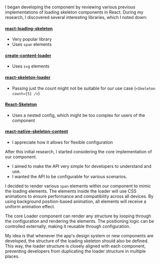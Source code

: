 I began developing the component by reviewing various previous implementations of loading skeleton components in React. During my research, I discovered several interesting libraries, which I noted down:

#### [react-loading-skeleton](https://github.com/dvtng/react-loading-skeleton)

- Very popular library
- Uses `span` elements

#### [create-content-loader](https://github.com/danilowoz/create-content-loader)

- Uses `svg` elements

#### [react-skeleton-loader](https://github.com/henrykuzmick/react-skeleton-loader)

- Passing just the count might not be suitable for our use case (`<Skeleton count={5} />`)

#### [React-Skeleton](https://github.com/AishwaryVishwakarma/React-Skeleton)

- Uses a nested config, which might be too complex for users of the component

#### [react-native-skeleton-content](https://github.com/alexZajac/react-native-skeleton-content)

- I appreciate how it allows for flexible configuration

After this initial research, I started considering the core implementation of our component.

- I aimed to make the API very simple for developers to understand and use.
- I wanted the API to be configurable for various scenarios.

I decided to render various `span` elements within our component to mimic the loading elements. The elements inside the loader will use CSS animations to ensure performance and compatibility across all devices. By using background position-based animation, all elements will receive a uniform animation effect.

The core Loader component can render any structure by looping through the configuration and rendering the elements. The positioning logic can be controlled externally, making it reusable through configuration.

My idea is that whenever the app's design system or new components are developed, the structure of the loading skeleton should also be defined. This way, the loader structure is closely aligned with each component, preventing developers from duplicating the loader structure in multiple places.
